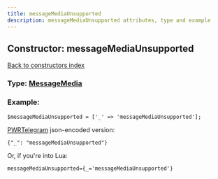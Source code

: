 ```yaml
---
title: messageMediaUnsupported
description: messageMediaUnsupported attributes, type and example
---
```

## Constructor: messageMediaUnsupported  
[Back to constructors index](index.md)






### Type: [MessageMedia](../types/MessageMedia.md)


### Example:

```
$messageMediaUnsupported = ['_' => 'messageMediaUnsupported'];
```  

[PWRTelegram](https://pwrtelegram.xyz) json-encoded version:

```
{"_": "messageMediaUnsupported"}
```


Or, if you're into Lua:  


```
messageMediaUnsupported={_='messageMediaUnsupported'}

```


